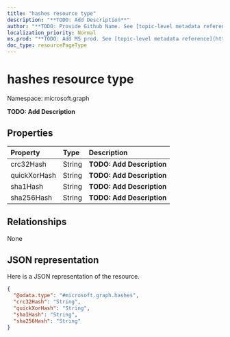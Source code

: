 ```yaml
---
title: "hashes resource type"
description: "**TODO: Add Description**"
author: "**TODO: Provide Github Name. See [topic-level metadata reference](https://msgo.azurewebsites.net/add/document/guidelines/metadata.html#topic-level-metadata)**"
localization_priority: Normal
ms.prod: "**TODO: Add MS prod. See [topic-level metadata reference](https://msgo.azurewebsites.net/add/document/guidelines/metadata.html#topic-level-metadata)**"
doc_type: resourcePageType
---
```


# hashes resource type


Namespace: microsoft.graph

**TODO: Add Description**

## Properties
|Property|Type|Description|
|:---|:---|:---|
|crc32Hash|String|**TODO: Add Description**|
|quickXorHash|String|**TODO: Add Description**|
|sha1Hash|String|**TODO: Add Description**|
|sha256Hash|String|**TODO: Add Description**|

## Relationships
None

## JSON representation
Here is a JSON representation of the resource.
<!-- {
  "blockType": "resource",
  "@odata.type": "microsoft.graph.hashes"
}
-->
``` json
{
  "@odata.type": "#microsoft.graph.hashes",
  "crc32Hash": "String",
  "quickXorHash": "String",
  "sha1Hash": "String",
  "sha256Hash": "String"
}
```

